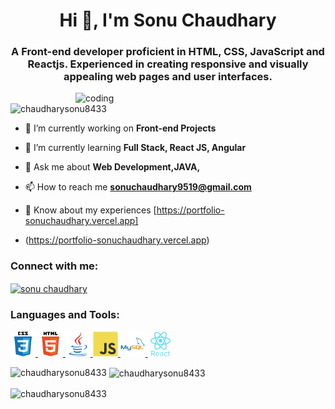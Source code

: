 

<h1 align="center">Hi 👋, I'm Sonu Chaudhary</h1>
<h3 align="center">A Front-end developer proficient in HTML, CSS, JavaScript and Reactjs. Experienced in creating responsive and visually appealing web pages and user interfaces.</h3>
<img align="right" width=400 alt="coding" src="https://media.giphy.com/media/26tn33aiTi1jkl6H6/giphy.gif"
<p align="left"> <img src="https://komarev.com/ghpvc/?username=chaudharysonu8433&label=Profile%20views&color=0e75b6&style=flat" alt="chaudharysonu8433" /> </p>

- 🔭 I’m currently working on **Front-end Projects**

- 🌱 I’m currently learning **Full Stack, React JS, Angular**

- 💬 Ask me about **Web Development,JAVA,**

- 📫 How to reach me **sonuchaudhary9519@gmail.com**

- 📄 Know about my experiences [https://portfolio-sonuchaudhary.vercel.app]
- (https://portfolio-sonuchaudhary.vercel.app)

<h3 align="left">Connect with me:</h3>
<p align="left">
<a href="https://www.linkedin.com/in/sonu-chaudhary-022a97215" target="blank"><img align="center" src="https://upload.wikimedia.org/wikipedia/commons/thumb/c/ca/LinkedIn_logo_initials.png/600px-LinkedIn_logo_initials.png?20140125013055" alt="sonu chaudhary" height="30" width="40" /></a>
</p>

<h3 align="left">Languages and Tools:</h3>
<p align="left"> <a href="https://www.w3schools.com/css/" target="_blank" rel="noreferrer"> <img src="https://raw.githubusercontent.com/devicons/devicon/master/icons/css3/css3-original-wordmark.svg" alt="css3" width="40" height="40"/> </a> <a href="https://www.w3.org/html/" target="_blank" rel="noreferrer"> <img src="https://raw.githubusercontent.com/devicons/devicon/master/icons/html5/html5-original-wordmark.svg" alt="html5" width="40" height="40"/> </a> <a href="https://www.java.com" target="_blank" rel="noreferrer"> <img src="https://raw.githubusercontent.com/devicons/devicon/master/icons/java/java-original.svg" alt="java" width="40" height="40"/> </a> <a href="https://developer.mozilla.org/en-US/docs/Web/JavaScript" target="_blank" rel="noreferrer"> <img src="https://raw.githubusercontent.com/devicons/devicon/master/icons/javascript/javascript-original.svg" alt="javascript" width="40" height="40"/> </a> <a href="https://www.mysql.com/" target="_blank" rel="noreferrer"> <img src="https://raw.githubusercontent.com/devicons/devicon/master/icons/mysql/mysql-original-wordmark.svg" alt="mysql" width="40" height="40"/> </a> <a href="https://reactjs.org/" target="_blank" rel="noreferrer"> <img src="https://raw.githubusercontent.com/devicons/devicon/master/icons/react/react-original-wordmark.svg" alt="react" width="40" height="40"/> </a> </p>

<p><img align="left" src="https://github-readme-stats.vercel.app/api/top-langs?username=chaudharysonu8433&show_icons=true&locale=en&layout=compact" alt="chaudharysonu8433" /></p>

<p>&nbsp;<img align="center" src="https://github-readme-stats.vercel.app/api?username=chaudharysonu8433&show_icons=true&locale=en" alt="chaudharysonu8433" /></p>

<p><img align="center" src="https://github-readme-streak-stats.herokuapp.com/?user=chaudharysonu8433&" alt="chaudharysonu8433" /></p>
